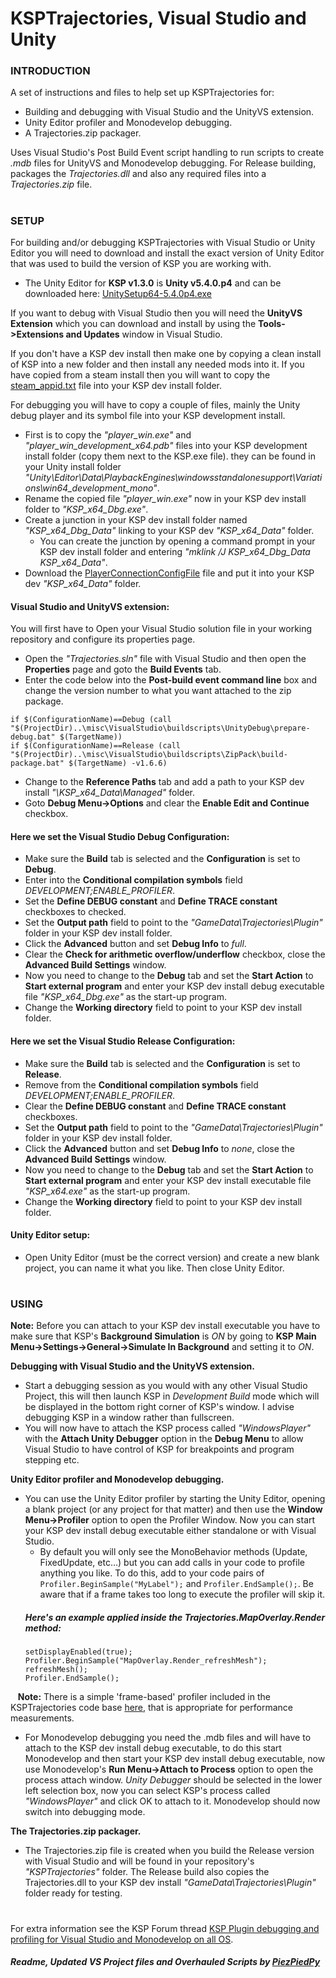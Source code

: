 # KSPTrajectories, Visual Studio and Unity
### INTRODUCTION
A set of instructions and files to help set up KSPTrajectories for:
  - Building and debugging with Visual Studio and the UnityVS extension.
  - Unity Editor profiler and Monodevelop debugging.
  - A Trajectories.zip packager.
  
  Uses Visual Studio's Post Build Event script handling to run scripts to create *.mdb* files for UnityVS and Monodevelop debugging. For Release building, packages the *Trajectories.dll* and also any required files into a *Trajectories.zip* file.
#
### SETUP
For building and/or debugging KSPTrajectories with Visual Studio or Unity Editor you will need to download and install the exact version of Unity Editor that was used to build the version of KSP you are working with.
  - The Unity Editor for **KSP v1.3.0** is **Unity v5.4.0.p4** and can be downloaded here: [UnitySetup64-5.4.0p4.exe](http://beta.unity3d.com/download/b15b5ae035b7/Windows64EditorInstaller/UnitySetup64-5.4.0p4.exe)
  
  If you want to debug with Visual Studio then you will need the **UnityVS Extension** which you can download and install by using the **Tools->Extensions and Updates** window in Visual Studio.
  
  If you don't have a KSP dev install then make one by copying a clean install of KSP into a new folder and then install any needed mods into it. If you have copied from a steam install then you will want to copy the [steam_appid.txt](https://github.com/neuoy/KSPTrajectories/tree/master/misc/VisualStudio/steam_appid.txt) file into your KSP dev install folder.
  
  For debugging you will have to copy a couple of files, mainly the Unity debug player and its symbol file into your KSP development install.

  - First is to copy the *"player_win.exe"* and *"player_win_development_x64.pdb"* files into your KSP development install folder (copy them next to the KSP.exe file).  they can be found in your Unity install folder *"Unity\Editor\Data\PlaybackEngines\windowsstandalonesupport\Variations\win64_development_mono"*.
  - Rename the copied file *"player_win.exe"* now in your KSP dev install folder to *"KSP_x64_Dbg.exe"*.
  - Create a junction in your KSP dev install folder named *"KSP_x64_Dbg_Data"* linking to your KSP dev *"KSP_x64_Data"* folder.
    - You can create the junction by opening a command prompt in your KSP dev install folder and entering *"mklink /J KSP_x64_Dbg_Data KSP_x64_Data"*.
  - Download the [PlayerConnectionConfigFile](https://www.sarbian.com/sarbian/PlayerConnectionConfigFile) file and put it into your KSP dev *"KSP_x64_Data"* folder.
#### Visual Studio and UnityVS extension:
  
  You will first have to Open your Visual Studio solution file in your working repository and configure its properties page.
  - Open the *"Trajectories.sln"* file with Visual Studio and then open the **Properties** page and goto the **Build Events** tab.
  - Enter the code below into the **Post-build event command line** box and change the version number to what you want attached to the zip package.
  ```
if $(ConfigurationName)==Debug (call "$(ProjectDir)..\misc\VisualStudio\buildscripts\UnityDebug\prepare-debug.bat" $(TargetName))
if $(ConfigurationName)==Release (call "$(ProjectDir)..\misc\VisualStudio\buildscripts\ZipPack\build-package.bat" $(TargetName) -v1.6.6)
  ```
  - Change to the **Reference Paths** tab and add a path to your KSP dev install *"\KSP_x64_Data\Managed"* folder.
  - Goto **Debug Menu->Options** and clear the **Enable Edit and Continue** checkbox.
#### Here we set the Visual Studio **Debug** Configuration:
  - Make sure the **Build** tab is selected and the **Configuration** is set to **Debug**.
  - Enter into the **Conditional compilation symbols** field *DEVELOPMENT;ENABLE_PROFILER*.
  - Set the **Define DEBUG constant** and **Define TRACE constant** checkboxes to checked.
  - Set the **Output path** field to point to the *"GameData\Trajectories\Plugin"* folder in your KSP dev install folder.
  - Click the **Advanced** button and set **Debug Info** to *full*.
  - Clear the **Check for arithmetic overflow/underflow** checkbox, close the **Advanced Build Settings** window.
  - Now you need to change to the **Debug** tab and set the **Start Action** to **Start external program** and enter your KSP dev install debug executable file *"KSP_x64_Dbg.exe"* as the start-up program.
  - Change the **Working directory** field to point to your KSP dev install folder.
  
#### Here we set the Visual Studio **Release** Configuration:
  - Make sure the **Build** tab is selected and the **Configuration** is set to **Release**.
  - Remove from the **Conditional compilation symbols** field *DEVELOPMENT;ENABLE_PROFILER*.
  - Clear the **Define DEBUG constant** and **Define TRACE constant** checkboxes.
  - Set the **Output path** field to point to the *"GameData\Trajectories\Plugin"* folder in your KSP dev install folder.
  - Click the **Advanced** button and set **Debug Info** to *none*, close the **Advanced Build Settings** window.
  - Now you need to change to the **Debug** tab and set the **Start Action** to **Start external program** and enter your KSP dev install executable file *"KSP_x64.exe"* as the start-up program.
  - Change the **Working directory** field to point to your KSP dev install folder.
#### Unity Editor setup:
  - Open Unity Editor (must be the correct version) and create a new blank project, you can name it what you like. Then close Unity Editor.
#
### USING
**Note:** Before you can attach to your KSP dev install executable you have to make sure that KSP's **Background Simulation** is *ON* by going to **KSP Main Menu->Settings->General->Simulate In Background** and setting it to *ON*.

**Debugging with Visual Studio and the UnityVS extension.**
  - Start a debugging session as you would with any other Visual Studio Project, this will then launch KSP in *Development Build* mode which will be displayed in the bottom right corner of KSP's window. I advise debugging KSP in a window rather than fullscreen.
  - You will now have to attach the KSP process called *"WindowsPlayer"* with the **Attach Unity Debugger** option in the **Debug Menu** to allow Visual Studio to have control of KSP for breakpoints and program stepping etc.

**Unity Editor profiler and Monodevelop debugging.**
  - You can use the Unity Editor profiler by starting the Unity Editor, opening a blank project (or any project for that matter) and then use the **Window Menu->Profiler** option to open the Profiler Window. Now you can start your KSP dev install debug executable either standalone or with Visual Studio.
    - By default you will only see the MonoBehavior methods (Update, FixedUpdate, etc...) but you can add calls in your code to profile anything you like. To do this, add to your code pairs of `Profiler.BeginSample("MyLabel");` and `Profiler.EndSample();`. Be aware that if a frame takes too long to execute the profiler will skip it.
    ##### Here's an example applied inside the *Trajectories.MapOverlay.Render* method:
    ```
    setDisplayEnabled(true);
    Profiler.BeginSample("MapOverlay.Render_refreshMesh");
    refreshMesh();
    Profiler.EndSample();
    ```
    **Note:** There is a simple 'frame-based' profiler included in the KSPTrajectories code base [here](https://github.com/neuoy/KSPTrajectories/tree/master/Plugin/Utility/Profiler.cs), that is appropriate for performance measurements.
    
  - For Monodevelop debugging you need the .mdb files and will have to attach to the KSP dev install debug executable, to do this start Monodevelop and then start your KSP dev install debug executable, now use Monodevelop's **Run Menu->Attach to Process** option to open the process attach window. *Unity Debugger* should be selected in the lower left selection box, now you can select KSP's process called *"WindowsPlayer"* and click OK to attach to it. Monodevelop should now switch into debugging mode.

**The Trajectories.zip packager.**
  - The Trajectories.zip file is created when you build the Release version with Visual Studio and will be found in your repository's *"KSPTrajectories"* folder. The Release build also copies the Trajectories.dll to your KSP dev install *"GameData\Trajectories\Plugin"* folder ready for testing.
#

For extra information see the KSP Forum thread [KSP Plugin debugging and profiling for Visual Studio and Monodevelop on all OS](http://forum.kerbalspaceprogram.com/index.php?/topic/102909-ksp-plugin-debugging-and-profiling-for-visual-studio-and-monodevelop-on-all-os/&page=1).

##### Readme, Updated VS Project files and Overhauled Scripts by [PiezPiedPy](https://github.com/PiezPiedPy)
